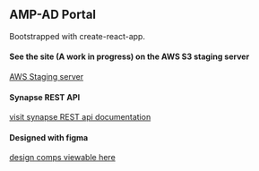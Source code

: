 ## AMP-AD Portal  

Bootstrapped with create-react-app.
#### See the site (A work in progress) on the AWS S3 staging server 
[AWS Staging server](http://ampad-test.sagebase.org.s3-website-us-east-1.amazonaws.com/)

#### Synapse REST API 
[visit synapse REST api documentation](http://docs.synapse.org/rest/)

#### Designed with figma
[design comps viewable here](https://www.figma.com/file/cBmkN0yOO6f5tuqT0bTdRKzo/AMP-AD)

